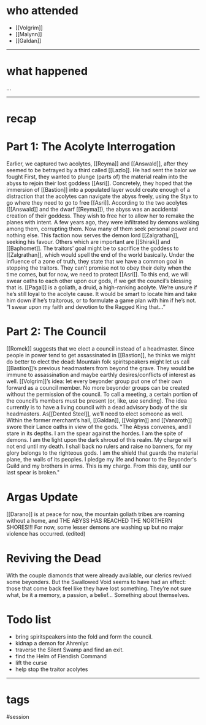# who attended

- [[Volgrim]]
- [[Malynn]]
- [[Galdan]]

---
# what happened

...

---
# recap

# **Part 1: The Acolyte Interrogation** 
Earlier, we captured two acolytes, [[Reyma]] and [[Answald]], after they seemed to be betrayed by a third called [[Lazlo]]. He had sent the balor we fought First, they wanted to plunge (parts of) the material realm into the abyss to rejoin their lost goddess [[Asri]]. Concretely, they hoped that the immersion of [[Bastion]] into a populated layer would create enough of a distraction that the acolytes can navigate the abyss freely, using the Styx to go where they need to go to free [[Asri]]. According to the two acolytes ([[Answald]] and the dwarf [[Reyma]]), the abyss was an accidental creation of their goddess. They wish to free her to allow her to remake the planes with intent. A few years ago, they were infiltrated by demons walking among them, corrupting them. Now many of them seek personal power and nothing else. This faction now serves the demon lord [[Zalgrathan]], seeking his favour. Others which are important are [[Shirak]] and [[Baphomet]]. The traitors’ goal might be to sacrifice the goddess to [[Zalgrathan]], which would spell the end of the world basically. Under the influence of a zone of truth, they state that we have a common goal in stopping the traitors. They can’t promise not to obey their deity when the time comes, but for now, we need to protect [[Asri]]. To this end, we will swear oaths to each other upon our gods, if we get the council’s blessing that is. [[Pagal]] is a goliath, a druid, a high-ranking acolyte. We’re unsure if he’s still loyal to the acolyte cause. It would be smart to locate him and take him down if he’s traitorous, or to formulate a game plan with him if he’s not. “I swear upon my faith and devotion to the Ragged King that…”
# **Part 2: The Council** 
[[Romek]] suggests that we elect a council instead of a headmaster. Since people in power tend to get assassinated in [[Bastion]], he thinks we might do better to elect the dead: Mountain folk spiritspeakers might let us call [[Bastion]]’s previous headmasters from beyond the grave. They would be immune to assassination and maybe earthly desires/conflicts of interest as well. [[Volgrim]]’s idea: let every beyonder group put one of their own forward as a council member. No more beyonder groups can be created without the permission of the council. To call a meeting, a certain portion of the council’s members must be present (or, like, use sending). The idea currently is to have a living council with a dead advisory body of the six headmasters. As[[Dented Steel]], we’ll need to elect someone as well. Within the former merchant’s hall, [[Galdan]], [[Volgrim]] and [[Vanaroth]] swore their Lance oaths in view of the gods. "The Abyss convenes, and I stare in its depths. I am the spear against the hordes. I am the spite of demons. I am the light upon the dark shroud of this realm. My charge will not end until my death. I shall back no rulers and raise no banners, for my glory belongs to the righteous gods. I am the shield that guards the material plane, the walls of its peoples. I pledge my life and honor to the Beyonder's Guild and my brothers in arms. This is my charge. From this day, until our last spear is broken."

# **Argas Update** 
[[Darano]] is at peace for now, the mountain goliath tribes are roaming without a home, and THE ABYSS HAS REACHED THE NORTHERN SHORES!!! For now, some lesser demons are washing up but no major violence has occurred. (edited)
# **Reviving the Dead** 
With the couple diamonds that were already available, our clerics revived some beyonders. But the Swallowed Void seems to have had an effect: those that come back feel like they have lost something. They’re not sure what, be it a memory, a passion, a belief… Something about themselves.

# **Todo list**
- bring spiritspeakers into the fold and form the council.
- kidnap a demon for Ahrenlyc
- traverse the Silent Swamp and find an exit.
- find the Helm of Fiendish Command
- lift the curse
- help stop the traitor acolytes

---
# tags

#session

